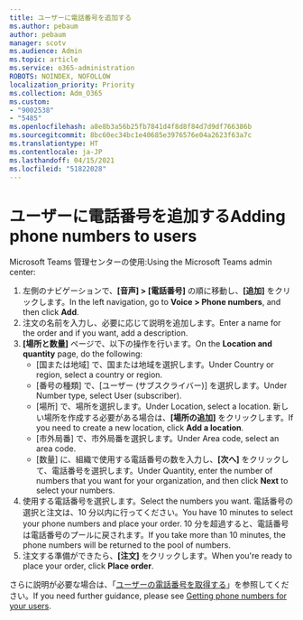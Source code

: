 ```yaml
---
title: ユーザーに電話番号を追加する
ms.author: pebaum
author: pebaum
manager: scotv
ms.audience: Admin
ms.topic: article
ms.service: o365-administration
ROBOTS: NOINDEX, NOFOLLOW
localization_priority: Priority
ms.collection: Adm_O365
ms.custom:
- "9002538"
- "5485"
ms.openlocfilehash: a8e8b3a56b25fb7841d4f8d8f84d7d9df766386b
ms.sourcegitcommit: 8bc60ec34bc1e40685e3976576e04a2623f63a7c
ms.translationtype: HT
ms.contentlocale: ja-JP
ms.lasthandoff: 04/15/2021
ms.locfileid: "51822028"
---
```

# <a name="adding-phone-numbers-to-users"></a><span data-ttu-id="43e29-102">ユーザーに電話番号を追加する</span><span class="sxs-lookup"><span data-stu-id="43e29-102">Adding phone numbers to users</span></span>

<span data-ttu-id="43e29-103">Microsoft Teams 管理センターの使用:</span><span class="sxs-lookup"><span data-stu-id="43e29-103">Using the Microsoft Teams admin center:</span></span>

1. <span data-ttu-id="43e29-104">左側のナビゲーションで、**[音声] > [電話番号]** の順に移動し、**[追加]** をクリックします。</span><span class="sxs-lookup"><span data-stu-id="43e29-104">In the left navigation, go to **Voice > Phone numbers**, and then click **Add**.</span></span>
2. <span data-ttu-id="43e29-105">注文の名前を入力し、必要に応じて説明を追加します。</span><span class="sxs-lookup"><span data-stu-id="43e29-105">Enter a name for the order and if you want, add a description.</span></span>
3. <span data-ttu-id="43e29-106">**[場所と数量]** ページで、以下の操作を行います。</span><span class="sxs-lookup"><span data-stu-id="43e29-106">On the **Location and quantity** page, do the following:</span></span>
    - <span data-ttu-id="43e29-107">[国または地域] で、国または地域を選択します。</span><span class="sxs-lookup"><span data-stu-id="43e29-107">Under Country or region, select a country or region.</span></span>
    - <span data-ttu-id="43e29-108">[番号の種類] で、[ユーザー (サブスクライバー)] を選択します。</span><span class="sxs-lookup"><span data-stu-id="43e29-108">Under Number type, select User (subscriber).</span></span>
    - <span data-ttu-id="43e29-109">[場所] で、場所を選択します。</span><span class="sxs-lookup"><span data-stu-id="43e29-109">Under Location, select a location.</span></span> <span data-ttu-id="43e29-110">新しい場所を作成する必要がある場合は、**[場所の追加]** をクリックします。</span><span class="sxs-lookup"><span data-stu-id="43e29-110">If you need to create a new location, click **Add a location**.</span></span>
    - <span data-ttu-id="43e29-111">[市外局番] で、市外局番を選択します。</span><span class="sxs-lookup"><span data-stu-id="43e29-111">Under Area code, select an area code.</span></span>
    - <span data-ttu-id="43e29-112">[数量] に、組織で使用する電話番号の数を入力し、**[次へ]** をクリックして、電話番号を選択します。</span><span class="sxs-lookup"><span data-stu-id="43e29-112">Under Quantity, enter the number of numbers that you want for your organization, and then click **Next** to select your numbers.</span></span>
4. <span data-ttu-id="43e29-113">使用する電話番号を選択します。</span><span class="sxs-lookup"><span data-stu-id="43e29-113">Select the numbers you want.</span></span> <span data-ttu-id="43e29-114">電話番号の選択と注文は、10 分以内に行ってください。</span><span class="sxs-lookup"><span data-stu-id="43e29-114">You have 10 minutes to select your phone numbers and place your order.</span></span> <span data-ttu-id="43e29-115">10 分を超過すると、電話番号は電話番号のプールに戻されます。</span><span class="sxs-lookup"><span data-stu-id="43e29-115">If you take more than 10 minutes, the phone numbers will be returned to the pool of numbers.</span></span>
5. <span data-ttu-id="43e29-116">注文する準備ができたら、**[注文]** をクリックします。</span><span class="sxs-lookup"><span data-stu-id="43e29-116">When you're ready to place your order, click **Place order**.</span></span>

<span data-ttu-id="43e29-117">さらに説明が必要な場合は、「[ユーザーの電話番号を取得する](https://docs.microsoft.com/microsoftteams/getting-phone-numbers-for-your-users)」を参照してください。</span><span class="sxs-lookup"><span data-stu-id="43e29-117">If you need further guidance, please see [Getting phone numbers for your users](https://docs.microsoft.com/microsoftteams/getting-phone-numbers-for-your-users).</span></span>
